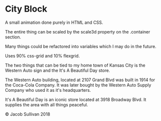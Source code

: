 # City Block

A small animation done purely in HTML and CSS.

The entire thing can be scaled by the scale3d property on the .container section.

Many things could be refactored into variables which I may do in the future.

Uses 90% css-grid and 10% flexgrid.

The two things that can be tied to my home town of Kansas City is the Western Auto sign and the It's A Beautiful Day store.

The Western Auto building, located at 2107 Grand Blvd was built in 1914 for the Coca-Cola Company. It was later bought by the Western Auto Supply Company who used it as it's headquarters.

It's A Beautiful Day is an iconic store located at 3918 Broadway Blvd. It supplies the area with all things peaceful.

&copy; Jacob Sullivan 2018
